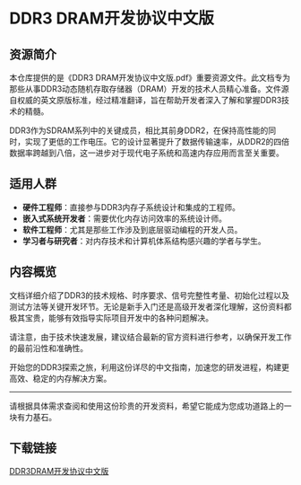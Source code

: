 # DDR3 DRAM开发协议中文版

## 资源简介

本仓库提供的是《DDR3 DRAM开发协议中文版.pdf》重要资源文件。此文档专为那些从事DDR3动态随机存取存储器（DRAM）开发的技术人员精心准备。文件源自权威的英文原版标准，经过精准翻译，旨在帮助开发者深入了解和掌握DDR3技术的精髓。

DDR3作为SDRAM系列中的关键成员，相比其前身DDR2，在保持高性能的同时，实现了更低的工作电压。它的设计显著提升了数据传输速率，从DDR2的四倍数据率跨越到八倍，这一进步对于现代电子系统和高速内存应用而言至关重要。

## 适用人群

- **硬件工程师**：直接参与DDR3内存子系统设计和集成的工程师。
- **嵌入式系统开发者**：需要优化内存访问效率的系统设计师。
- **软件工程师**：尤其是那些工作涉及到底层驱动编程的开发人员。
- **学习者与研究者**：对内存技术和计算机体系结构感兴趣的学者与学生。

## 内容概览

文档详细介绍了DDR3的技术规格、时序要求、信号完整性考量、初始化过程以及测试方法等关键开发环节。无论是新手入门还是高级开发者深化理解，这份资料都极其宝贵，能够有效指导实际项目开发中的各种问题解决。

请注意，由于技术快速发展，建议结合最新的官方资料进行参考，以确保开发工作的最前沿性和准确性。

开始您的DDR3探索之旅，利用这份详尽的中文指南，加速您的研发进程，构建更高效、稳定的内存解决方案。

---

请根据具体需求查阅和使用这份珍贵的开发资料，希望它能成为您成功道路上的一块有力基石。

## 下载链接

[DDR3DRAM开发协议中文版](https://pan.quark.cn/s/bb07bbc391cd)
